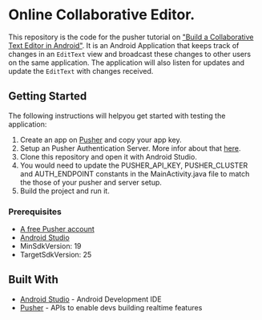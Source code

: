# Online Collaborative Editor.

This repository is the code for the pusher tutorial on ["Build a Collaborative Text Editor in Android"](https://pusher.com/tutorials/collaborative-text-editor-android/). It is an Android Application that keeps track of changes in an `EditText` view and broadcast these changes to other users on the same application. The application will also listen for updates and update the `EditText` with changes received.

## Getting Started
The following instructions will helpyou get started with testing the application:

1. Create an app on [Pusher](https://pusher.com) and copy your app key.
2. Setup an Pusher Authentication Server. More infor about that [here](https://pusher.com/docs/authenticating_users#implementing_private_endpoints).
3. Clone this repository and open it with Android Studio.
4. You would need to update the PUSHER_API_KEY, PUSHER_CLUSTER and AUTH_ENDPOINT constants in the MainActivity.java file to match the those of your pusher and server setup.
5. Build the project and run it.

### Prerequisites

- [A free Pusher account](https://pusher.com)
- [Android Studio](https://developer.android.com/studio/index.html)
- MinSdkVersion: 19
- TargetSdkVersion: 25

## Built With
* [Android Studio](https://developer.android.com/studio/index.html) - Android Development IDE
* [Pusher](https://pusher.com/) - APIs to enable devs building realtime features
